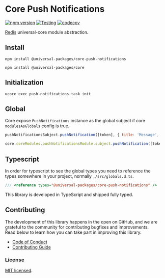 # Core Push Notifications

[![npm version](https://badge.fury.io/js/@universal-packages%2Fcore-push-notifications.svg)](https://www.npmjs.com/package/@universal-packages/core-push-notifications)
[![Testing](https://github.com/universal-packages/universal-core-push-notifications/actions/workflows/testing.yml/badge.svg)](https://github.com/universal-packages/universal-core-push-notifications/actions/workflows/testing.yml)
[![codecov](https://codecov.io/gh/universal-packages/universal-core-push-notifications/branch/main/graph/badge.svg?token=CXPJSN8IGL)](https://codecov.io/gh/universal-packages/universal-core-push-notifications)

[Redis](https://github.com/push-notifications/node-push-notifications) universal-core module abstraction.

## Install

```shell
npm install @universal-packages/core-push-notifications

npm install @universal-packages/core
```

## Initialization

```shell
ucore exec push-notifications-task init
```

## Global

Core expose `PushNotifications` instance as the global subject if core `modulesAsGlobals` config is true.

```js
pushNotificationsSubject.pushNotification([token], { title: 'Message', body: 'From your SO' })
```

```js
core.coreModules.pushNotificationsModule.subject.pushNotification([token], { title: 'Message', body: 'From your SO' })
```

## Typescript

In order for typescript to see the global types you need to reference the types somewhere in your project, normally `./src/globals.d.ts`.

```ts
/// <reference types="@universal-packages/core-push-notifications" />
```

This library is developed in TypeScript and shipped fully typed.

## Contributing

The development of this library happens in the open on GitHub, and we are grateful to the community for contributing bugfixes and improvements. Read below to learn how you can take part in improving this library.

- [Code of Conduct](./CODE_OF_CONDUCT.md)
- [Contributing Guide](./CONTRIBUTING.md)

### License

[MIT licensed](./LICENSE).
